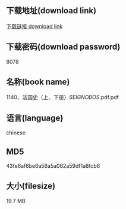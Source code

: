 ## 下载地址(download link)
[下载链接 download link](https://voluble-croquembouche-d321dc.netlify.app/?s=1140%E3%80%81%E6%B3%95%E5%9B%BD%E5%8F%B2%EF%BC%88%E4%B8%8A%E3%80%81%E4%B8%8B%E5%86%8C%EF%BC%89_SEIGNOBOS_.pdf)

## 下载密码(download password)
8078

## 名称(book name)
1140、法国史（上、下册）_SEIGNOBOS_.pdf.pdf

## 语言(language)
chinese

## MD5
43fe6af6be6a56a5a062a59df1a8fcb6

## 大小(filesize)
19.7 MB
